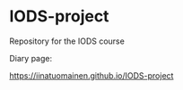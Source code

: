 # IODS-project

Repository for the IODS course

Diary page:

https://iinatuomainen.github.io/IODS-project




